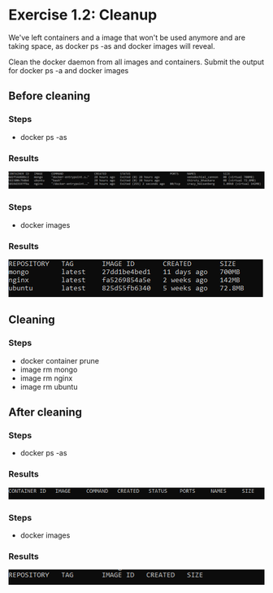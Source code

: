 # Exercise 1.2: Cleanup

We've left containers and a image that won't be used anymore and are taking space, as docker ps -as and docker images will reveal.

Clean the docker daemon from all images and containers.
Submit the output for docker ps -a and docker images

## Before cleaning

### Steps

- docker ps -as

### Results

![Exercise 1.2: Docker ps](Exercise_1.2_docker_ps.png)

### Steps

- docker images

### Results

![Exercise 1.2: Docker image](Exercise_1.2_docker_image.png)

## Cleaning

### Steps

- docker container prune
- image rm mongo
- image rm nginx
- image rm ubuntu

## After cleaning

### Steps

- docker ps -as

### Results

![Exercise 1.2: Docker ps](Exercise_1.2_docker_ps_after.png)

### Steps

- docker images

### Results

![Exercise 1.2: Docker image](Exercise_1.2_docker_image_after.png)
